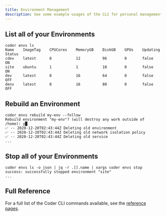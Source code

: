 ```yaml
---
title: Environment Management
description: See some example usages of the CLI for personal management of Environment.
---
```


## List all of your Environments

```plaintext
coder envs ls
Name    ImageTag    CPUCores    MemoryGB    DiskGB    GPUs    Updating    Status
cdev    latest      8           12          96        0       false       ON
site    ubuntu      1           1           10        0       false       ON
dev     latest      8           16          64        0       false       OFF
denv    latest      8           16          80        0       false       OFF
```

## Rebuild an Environment

```plaintext
coder envs rebuild my-env --follow
Rebuild environment "my-env"? (will destroy any work outside of /home): y█
✅ -- 2020-12-20T02:43:44Z Deleting old environment
✅ -- 2020-12-20T02:43:44Z Deleting old network isolation policy
✅ -- 2020-12-20T02:43:44Z Deleting old service
...
```

## Stop all of your Environments

```plaintext
coder envs ls -o json | jq -r .[].name | xargs coder envs stop
success: successfully stopped environment "site"
...
```

## Full Reference

For a full list of the Coder CLI commands available, see the [reference
pages](https://github.com/cdr/coder-cli/blob/master/docs/coder.md).
